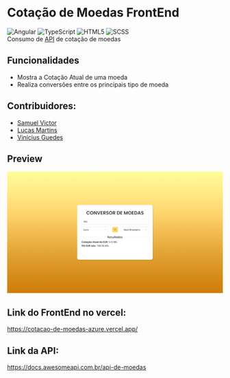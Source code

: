 # Cotação de Moedas FrontEnd

![Angular](https://img.shields.io/badge/angular-%23DD0031.svg?style=for-the-badge&logo=angular&logoColor=white)
![TypeScript](https://img.shields.io/badge/typescript-%23007ACC.svg?style=for-the-badge&logo=typescript&logoColor=white)
![HTML5](https://img.shields.io/badge/html5-%23E34F26.svg?style=for-the-badge&logo=html5&logoColor=white)
![SCSS](https://img.shields.io/badge/SCSS-hotpink.svg?style=for-the-badge&logo=SASS&logoColor=white)
<br/>
Consumo de [API](https://docs.awesomeapi.com.br/api-de-moedas) de cotação de moedas

## Funcionalidades
- Mostra a Cotação Atual de uma moeda
- Realiza conversões entre os principais tipo de moeda

## Contribuidores:
- [Samuel Victor](https://github.com/TheSamuelVitor)
- [Lucas Martins](https://github.com/Lucasmartinsn)
- [Vinícius Guedes](https://github.com/VinicciusSantos)

## Preview
![Preview](/src/assets/preview.PNG)

## Link do FrontEnd no vercel:
https://cotacao-de-moedas-azure.vercel.app/

## Link da API:
https://docs.awesomeapi.com.br/api-de-moedas
